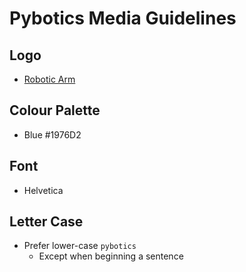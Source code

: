 # Pybotics Media Guidelines

## Logo

- [Robotic Arm](robotic-arm.svg)

## Colour Palette

- Blue #1976D2

## Font

- Helvetica

## Letter Case

- Prefer lower-case `pybotics`
    - Except when beginning a sentence
